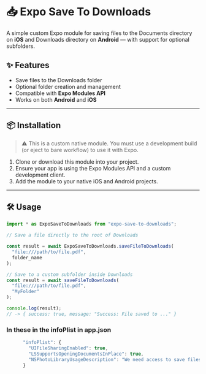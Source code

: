 # 📥 Expo Save To Downloads

A simple custom Expo module for saving files to the Documents directory on **iOS** and Downloads directory on **Android** — with support for optional subfolders.

## ✨ Features

- Save files to the Downloads folder
- Optional folder creation and management
- Compatible with **Expo Modules API**
- Works on both **Android** and **iOS**

---

## 📦 Installation

> ⚠️ This is a custom native module. You must use a development build (or eject to bare workflow) to use it with Expo.

1. Clone or download this module into your project.
2. Ensure your app is using the Expo Modules API and a custom development client.
3. Add the module to your native iOS and Android projects.

---

## 🛠️ Usage

```ts
import * as ExpoSaveToDownloads from "expo-save-to-downloads";

// Save a file directly to the root of Downloads

const result = await ExpoSaveToDownloads.saveFileToDownloads(
  "file:///path/to/file.pdf",
  folder_name
);

// Save to a custom subfolder inside Downloads
const result = await saveFileToDownloads(
  "file:///path/to/file.pdf",
  "MyFolder"
);

console.log(result);
// -> { success: true, message: "Success: File saved to ..." }
```

### In these in the infoPlist in app.json

```ts
      "infoPlist": {
        "UIFileSharingEnabled": true,
        "LSSupportsOpeningDocumentsInPlace": true,
        "NSPhotoLibraryUsageDescription": "We need access to save files and media to to downloads folder in your device."
      }
```
